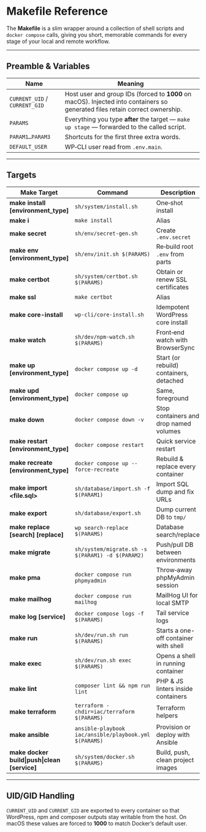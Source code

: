 # Makefile Reference

The **Makefile** is a slim wrapper around a collection of shell scripts and `docker compose` calls, giving you short, memorable commands for every stage of your local and remote workflow.

---

## Preamble & Variables

| Name                          | Meaning                                                                                                                      |
|-------------------------------|------------------------------------------------------------------------------------------------------------------------------|
| `CURRENT_UID` / `CURRENT_GID` | Host user and group IDs (forced to **1000** on macOS). Injected into containers so generated files retain correct ownership. |
| `PARAMS`                      | Everything you type **after** the target — `make up stage` — forwarded to the called script.                                 |
| `PARAM1…PARAM3`               | Shortcuts for the first three extra words.                                                                                   |
| `DEFAULT_USER`                | WP‑CLI user read from `.env.main`.                                                                                           |

---

## Targets

| Make Target                                   | Command                                               | Description                             |
|-----------------------------------------------|-------------------------------------------------------|-----------------------------------------|
| **make install \[environment\_type]**         | `sh/system/install.sh`                                | One‑shot install                        |
| **make i**                                    | `make install`                                        | Alias                                   |
| **make secret**                               | `sh/env/secret-gen.sh`                                | Create `.env.secret`                    |
| **make env \[environment\_type]**             | `sh/env/init.sh $(PARAMS)`                            | Re‑build root `.env` from parts         |
| **make certbot**                              | `sh/system/certbot.sh $(PARAMS)`                      | Obtain or renew SSL certificates        |
| **make ssl**                                  | `make certbot`                                        | Alias                                   |
| **make core-install**                         | `wp-cli/core-install.sh`                              | Idempotent WordPress core install       |
| **make watch**                                | `sh/dev/npm-watch.sh $(PARAMS)`                       | Front‑end watch with BrowserSync        |
| **make up \[environment\_type]**              | `docker compose up -d`                                | Start (or rebuild) containers, detached |
| **make upd \[environment\_type]**             | `docker compose up`                                   | Same, foreground                        |
| **make down**                                 | `docker compose down -v`                              | Stop containers and drop named volumes  |
| **make restart \[environment\_type]**         | `docker compose restart`                              | Quick service restart                   |
| **make recreate \[environment\_type]**        | `docker compose up --force-recreate`                  | Rebuild & replace every container       |
| **make import \<file.sql>**                   | `sh/database/import.sh -f $(PARAM1)`                  | Import SQL dump and fix URLs            |
| **make export**                               | `sh/database/export.sh`                               | Dump current DB to `tmp/`               |
| **make replace \[search] \[replace]**         | `wp search-replace $(PARAMS)`                         | Database search/replace                 |
| **make migrate <source> <dest>**              | `sh/system/migrate.sh -s $(PARAM1) -d $(PARAM2)`      | Push/pull DB between environments       |
| **make pma**                                  | `docker compose run phpmyadmin`                       | Throw‑away phpMyAdmin session           |
| **make mailhog**                              | `docker compose run mailhog`                          | MailHog UI for local SMTP               |
| **make log \[service]**                       | `docker compose logs -f $(PARAMS)`                    | Tail service logs                       |
| **make run <service>**                        | `sh/dev/run.sh run $(PARAMS)`                         | Starts a one-off container with shell   |
| **make exec <service>**                       | `sh/dev/run.sh exec $(PARAMS)`                        | Opens a shell in running container      |
| **make lint**                                 | `composer lint && npm run lint`                       | PHP & JS linters inside containers      |
| **make terraform <command>**                  | `terraform -chdir=iac/terraform $(PARAMS)`            | Terraform helpers                       |
| **make ansible <command>**                    | `ansible-playbook iac/ansible/playbook.yml $(PARAMS)` | Provision or deploy with Ansible        |
| **make docker build\|push\|clean \[service]** | `sh/system/docker.sh $(PARAMS)`                       | Build, push, clean project images       |

---

## UID/GID Handling

`CURRENT_UID` and `CURRENT_GID` are exported to every container so that WordPress, npm and composer outputs stay writable from the host. On macOS these values are forced to **1000** to match Docker’s default user.


